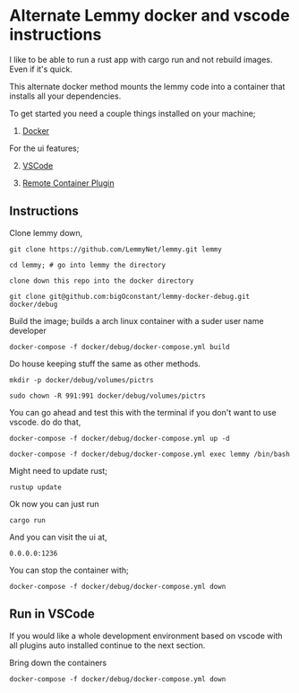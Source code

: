 
# Alternate Lemmy docker and vscode instructions

I like to be able to run a rust app with cargo run and not rebuild images. Even if it's quick.

This alternate docker method mounts the lemmy code into a container that installs all your dependencies.

To get started you need a couple things installed on your machine;

1. [Docker](https://www.docker.com)

For the ui features; 

2. [VSCode](https://code.visualstudio.com/)

3. [Remote Container Plugin](https://marketplace.visualstudio.com/items?itemName=ms-vscode-remote.remote-containers)

## Instructions

Clone lemmy down,

`git clone https://github.com/LemmyNet/lemmy.git lemmy`

`cd lemmy; # go into lemmy the directory`

`clone down this repo into the docker directory`

`git clone git@github.com:bigOconstant/lemmy-docker-debug.git docker/debug`

Build the image; builds a arch linux container with a suder user name developer

`docker-compose -f docker/debug/docker-compose.yml build`

Do house keeping stuff the same as other methods.

`mkdir -p docker/debug/volumes/pictrs`

`sudo chown -R 991:991 docker/debug/volumes/pictrs`

You can go ahead and test this with the terminal if you don't want to use vscode. do do that,

`docker-compose -f docker/debug/docker-compose.yml up -d`

`docker-compose -f docker/debug/docker-compose.yml exec lemmy /bin/bash`

Might need to update rust;

`rustup update`

Ok now you can just run 

`cargo run`

And you can visit the ui at,

`0.0.0.0:1236`


You can stop the container with;

`docker-compose -f docker/debug/docker-compose.yml down`

## Run in VSCode

If you would like a whole development environment based on vscode with all plugins auto installed continue to the next section.


Bring down the containers

`docker-compose -f docker/debug/docker-compose.yml down`


